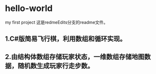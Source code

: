 # hello-world
my first project
这是redmeEdits分支的readme文件。
## 1.C#版简易飞行棋，利用数组和循环实现。
## 2.由结构体数组存储玩家状态，一维数组存储地图数据，随机数生成玩家行走步数。

